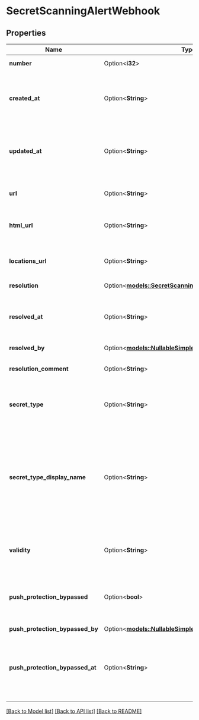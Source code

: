 # SecretScanningAlertWebhook

## Properties

Name | Type | Description | Notes
------------ | ------------- | ------------- | -------------
**number** | Option<**i32**> | The security alert number. | [optional][readonly]
**created_at** | Option<**String**> | The time that the alert was created in ISO 8601 format: `YYYY-MM-DDTHH:MM:SSZ`. | [optional][readonly]
**updated_at** | Option<**String**> | The time that the alert was last updated in ISO 8601 format: `YYYY-MM-DDTHH:MM:SSZ`. | [optional][readonly]
**url** | Option<**String**> | The REST API URL of the alert resource. | [optional][readonly]
**html_url** | Option<**String**> | The GitHub URL of the alert resource. | [optional][readonly]
**locations_url** | Option<**String**> | The REST API URL of the code locations for this alert. | [optional]
**resolution** | Option<[**models::SecretScanningAlertResolutionWebhook**](secret-scanning-alert-resolution-webhook.md)> |  | [optional]
**resolved_at** | Option<**String**> | The time that the alert was resolved in ISO 8601 format: `YYYY-MM-DDTHH:MM:SSZ`. | [optional]
**resolved_by** | Option<[**models::NullableSimpleUser**](nullable-simple-user.md)> |  | [optional]
**resolution_comment** | Option<**String**> | An optional comment to resolve an alert. | [optional]
**secret_type** | Option<**String**> | The type of secret that secret scanning detected. | [optional]
**secret_type_display_name** | Option<**String**> | User-friendly name for the detected secret, matching the `secret_type`. For a list of built-in patterns, see \"[Supported secret scanning patterns](https://docs.github.com/code-security/secret-scanning/introduction/supported-secret-scanning-patterns#supported-secrets).\" | [optional]
**validity** | Option<**String**> | The token status as of the latest validity check. | [optional]
**push_protection_bypassed** | Option<**bool**> | Whether push protection was bypassed for the detected secret. | [optional]
**push_protection_bypassed_by** | Option<[**models::NullableSimpleUser**](nullable-simple-user.md)> |  | [optional]
**push_protection_bypassed_at** | Option<**String**> | The time that push protection was bypassed in ISO 8601 format: `YYYY-MM-DDTHH:MM:SSZ`. | [optional]

[[Back to Model list]](../README.md#documentation-for-models) [[Back to API list]](../README.md#documentation-for-api-endpoints) [[Back to README]](../README.md)


